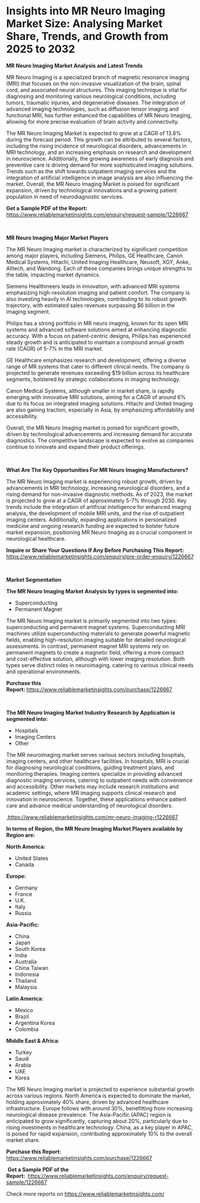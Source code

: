 <p><h1>Insights into MR Neuro Imaging Market Size: Analysing Market Share, Trends, and Growth from 2025 to 2032</h1></p><p><strong>MR Neuro Imaging Market Analysis and Latest Trends</strong></p>
<p><p>MR Neuro Imaging is a specialized branch of magnetic resonance imaging (MRI) that focuses on the non-invasive visualization of the brain, spinal cord, and associated neural structures. This imaging technique is vital for diagnosing and monitoring various neurological conditions, including tumors, traumatic injuries, and degenerative diseases. The integration of advanced imaging technologies, such as diffusion tensor imaging and functional MRI, has further enhanced the capabilities of MR Neuro Imaging, allowing for more precise evaluation of brain activity and connectivity.</p><p>The MR Neuro Imaging Market is expected to grow at a CAGR of 13.8% during the forecast period. This growth can be attributed to several factors, including the rising incidence of neurological disorders, advancements in MRI technology, and an increasing emphasis on research and development in neuroscience. Additionally, the growing awareness of early diagnosis and preventive care is driving demand for more sophisticated imaging solutions. Trends such as the shift towards outpatient imaging services and the integration of artificial intelligence in image analysis are also influencing the market. Overall, the MR Neuro Imaging Market is poised for significant expansion, driven by technological innovations and a growing patient population in need of neurodiagnostic services.</p></p>
<p><strong>Get a Sample PDF of the Report:&nbsp;</strong> <a href="https://www.reliablemarketinsights.com/enquiry/request-sample/1226667?utm_campaign=2733&utm_medium=2&utm_source=Github&utm_content=ia&utm_term=25032025&utm_id=mr-neuro-imaging">https://www.reliablemarketinsights.com/enquiry/request-sample/1226667</a></p>
<p>&nbsp;</p>
<p><strong>MR Neuro Imaging Major Market Players</strong></p>
<p><p>The MR Neuro Imaging market is characterized by significant competition among major players, including Siemens, Philips, GE Healthcare, Canon Medical Systems, Hitachi, United Imaging Healthcare, Neusoft, XGY, Anke, Alltech, and Wandong. Each of these companies brings unique strengths to the table, impacting market dynamics.</p><p>Siemens Healthineers leads in innovation, with advanced MRI systems emphasizing high-resolution imaging and patient comfort. The company is also investing heavily in AI technologies, contributing to its robust growth trajectory, with estimated sales revenues surpassing $6 billion in the imaging segment.</p><p>Philips has a strong portfolio in MR neuro imaging, known for its open MRI systems and advanced software solutions aimed at enhancing diagnostic accuracy. With a focus on patient-centric designs, Philips has experienced steady growth and is anticipated to maintain a compound annual growth rate (CAGR) of 5-7% in the MRI market.</p><p>GE Healthcare emphasizes research and development, offering a diverse range of MR systems that cater to different clinical needs. The company is projected to generate revenues exceeding $19 billion across its healthcare segments, bolstered by strategic collaborations in imaging technology.</p><p>Canon Medical Systems, although smaller in market share, is rapidly emerging with innovative MRI solutions, aiming for a CAGR of around 6% due to its focus on integrated imaging solutions. Hitachi and United Imaging are also gaining traction, especially in Asia, by emphasizing affordability and accessibility.</p><p>Overall, the MR Neuro Imaging market is poised for significant growth, driven by technological advancements and increasing demand for accurate diagnostics. The competitive landscape is expected to evolve as companies continue to innovate and expand their product offerings.</p></p>
<p>&nbsp;</p>
<p><strong>What Are The Key Opportunities For MR Neuro Imaging Manufacturers?</strong></p>
<p><p>The MR Neuro Imaging market is experiencing robust growth, driven by advancements in MRI technology, increasing neurological disorders, and a rising demand for non-invasive diagnostic methods. As of 2023, the market is projected to grow at a CAGR of approximately 5-7% through 2030. Key trends include the integration of artificial intelligence for enhanced imaging analysis, the development of mobile MRI units, and the rise of outpatient imaging centers. Additionally, expanding applications in personalized medicine and ongoing research funding are expected to bolster future market expansion, positioning MR Neuro Imaging as a crucial component in neurological healthcare.</p></p>
<p><strong>Inquire or Share Your Questions If Any Before Purchasing This Report:</strong> <a href="https://www.reliablemarketinsights.com/enquiry/pre-order-enquiry/1226667?utm_campaign=2733&utm_medium=2&utm_source=Github&utm_content=ia&utm_term=25032025&utm_id=mr-neuro-imaging">https://www.reliablemarketinsights.com/enquiry/pre-order-enquiry/1226667</a></p>
<p>&nbsp;</p>
<p><strong>Market Segmentation</strong></p>
<p><strong>The MR Neuro Imaging Market Analysis by types is segmented into:</strong></p>
<p><ul><li>Superconducting</li><li>Permanent Magnet</li></ul></p>
<p><p>The MR Neuro Imaging market is primarily segmented into two types: superconducting and permanent magnet systems. Superconducting MRI machines utilize superconducting materials to generate powerful magnetic fields, enabling high-resolution imaging suitable for detailed neurological assessments. In contrast, permanent magnet MRI systems rely on permanent magnets to create a magnetic field, offering a more compact and cost-effective solution, although with lower imaging resolution. Both types serve distinct roles in neuroimaging, catering to various clinical needs and operational environments.</p></p>
<p><strong>Purchase this Report:&nbsp;</strong><a href="https://www.reliablemarketinsights.com/purchase/1226667?utm_campaign=2733&utm_medium=2&utm_source=Github&utm_content=ia&utm_term=25032025&utm_id=mr-neuro-imaging">https://www.reliablemarketinsights.com/purchase/1226667</a></p>
<p>&nbsp;</p>
<p><strong>The MR Neuro Imaging Market Industry Research by Application is segmented into:</strong></p>
<p><ul><li>Hospitals</li><li>Imaging Centers</li><li>Other</li></ul></p>
<p><p>The MR neuroimaging market serves various sectors including hospitals, imaging centers, and other healthcare facilities. In hospitals, MRI is crucial for diagnosing neurological conditions, guiding treatment plans, and monitoring therapies. Imaging centers specialize in providing advanced diagnostic imaging services, catering to outpatient needs with convenience and accessibility. Other markets may include research institutions and academic settings, where MR imaging supports clinical research and innovation in neuroscience. Together, these applications enhance patient care and advance medical understanding of neurological disorders.</p></p>
<p><a href="https://www.reliablemarketinsights.com/mr-neuro-imaging-r1226667?utm_campaign=2733&utm_medium=2&utm_source=Github&utm_content=ia&utm_term=25032025&utm_id=mr-neuro-imaging">&nbsp;https://www.reliablemarketinsights.com/mr-neuro-imaging-r1226667</a></p>
<p><strong>In terms of Region, the MR Neuro Imaging Market Players available by Region are:</strong></p>
<p>
    <p> <strong> North America: </strong>
        <ul>
            <li>United States</li>
            <li>Canada</li>
        </ul>
        </p> 
    <p> <strong> Europe: </strong>
        <ul>
            <li>Germany</li>
            <li>France</li>
            <li>U.K.</li>
            <li>Italy</li>
            <li>Russia</li>
        </ul>
        </p> 
    <p> <strong> Asia-Pacific: </strong>
        <ul>
            <li>China</li>
            <li>Japan</li>
            <li>South Korea</li>
            <li>India</li>
            <li>Australia</li>
            <li>China Taiwan</li>
            <li>Indonesia</li>
            <li>Thailand</li>
            <li>Malaysia</li>
        </ul>
        </p> 
    <p> <strong> Latin America: </strong>
        <ul>
            <li>Mexico</li>
            <li>Brazil</li>
            <li>Argentina Korea</li>
            <li>Colombia</li>
        </ul>
        </p> 
    <p> <strong> Middle East & Africa: </strong>
        <ul>
            <li>Turkey</li>
            <li>Saudi</li>
            <li>Arabia</li>
            <li>UAE</li>
            <li>Korea</li>
        </ul>
    </p>
    </p>
<p><p>The MR Neuro Imaging market is projected to experience substantial growth across various regions. North America is expected to dominate the market, holding approximately 40% share, driven by advanced healthcare infrastructure. Europe follows with around 30%, benefitting from increasing neurological disease prevalence. The Asia-Pacific (APAC) region is anticipated to grow significantly, capturing about 20%, particularly due to rising investments in healthcare technology. China, as a key player in APAC, is poised for rapid expansion, contributing approximately 10% to the overall market share.</p></p>
<p><strong>Purchase this Report: </strong><a href="https://www.reliablemarketinsights.com/purchase/1226667?utm_campaign=2733&utm_medium=2&utm_source=Github&utm_content=ia&utm_term=25032025&utm_id=mr-neuro-imaging">https://www.reliablemarketinsights.com/purchase/1226667</a></p>
<p>&nbsp;<strong>Get a Sample PDF of the Report:&nbsp;&nbsp;</strong><a href="https://www.reliablemarketinsights.com/enquiry/request-sample/1226667?utm_campaign=2733&utm_medium=2&utm_source=Github&utm_content=ia&utm_term=25032025&utm_id=mr-neuro-imaging">https://www.reliablemarketinsights.com/enquiry/request-sample/1226667</a></p>
<p><strong></strong></p>
<p>Check more reports on <a href="https://www.reliablemarketinsights.com/?utm_campaign=2733&utm_medium=2&utm_source=Github&utm_content=ia&utm_term=25032025&utm_id=mr-neuro-imaging">https://www.reliablemarketinsights.com/</a></p>